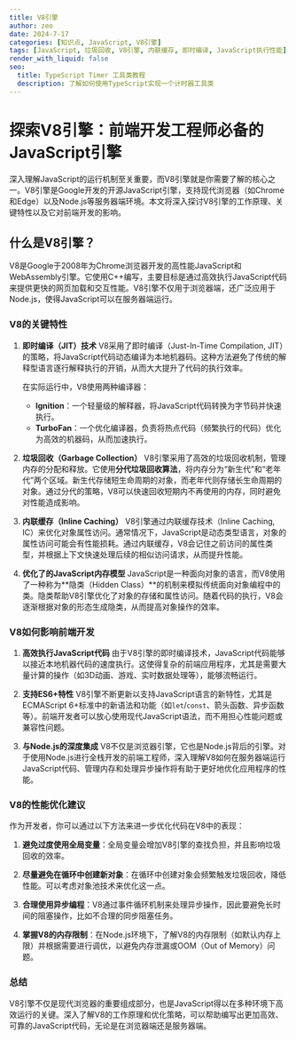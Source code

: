 ```yaml
---
title: V8引擎
author: zeo
date: 2024-7-17
categories: [知识点, JavaScript, V8引擎]
tags: [JavaScript, 垃圾回收, V8引擎, 内联缓存, 即时编译, JavaScript执行性能]
render_with_liquid: false
seo:
  title: TypeScript Timer 工具类教程
  description: 了解如何使用TypeScript实现一个计时器工具类
---
```


# 探索V8引擎：前端开发工程师必备的JavaScript引擎

深入理解JavaScript的运行机制至关重要，而V8引擎就是你需要了解的核心之一。V8引擎是Google开发的开源JavaScript引擎，支持现代浏览器（如Chrome和Edge）以及Node.js等服务器端环境。本文将深入探讨V8引擎的工作原理、关键特性以及它对前端开发的影响。

## 什么是V8引擎？

V8是Google于2008年为Chrome浏览器开发的高性能JavaScript和WebAssembly引擎。它使用C++编写，主要目标是通过高效执行JavaScript代码来提供更快的网页加载和交互性能。V8引擎不仅用于浏览器端，还广泛应用于Node.js，使得JavaScript可以在服务器端运行。

### V8的关键特性

1. **即时编译（JIT）技术**
   V8采用了即时编译（Just-In-Time Compilation, JIT）的策略，将JavaScript代码动态编译为本地机器码。这种方法避免了传统的解释型语言逐行解释执行的开销，从而大大提升了代码的执行效率。

   在实际运行中，V8使用两种编译器：
   - **Ignition**：一个轻量级的解释器，将JavaScript代码转换为字节码并快速执行。
   - **TurboFan**：一个优化编译器，负责将热点代码（频繁执行的代码）优化为高效的机器码，从而加速执行。

2. **垃圾回收（Garbage Collection）**
   V8引擎采用了高效的垃圾回收机制，管理内存的分配和释放。它使用**分代垃圾回收算法**，将内存分为“新生代”和“老年代”两个区域。新生代存储短生命周期的对象，而老年代则存储长生命周期的对象。通过分代的策略，V8可以快速回收短期内不再使用的内存，同时避免对性能造成影响。

3. **内联缓存（Inline Caching）**
   V8引擎通过内联缓存技术（Inline Caching, IC）来优化对象属性访问。通常情况下，JavaScript是动态类型语言，对象的属性访问可能会有性能损耗。通过内联缓存，V8会记住之前访问的属性类型，并根据上下文快速处理后续的相似访问请求，从而提升性能。

4. **优化了的JavaScript内存模型**
   JavaScript是一种面向对象的语言，而V8使用了一种称为**隐类（Hidden Class）**的机制来模拟传统面向对象编程中的类。隐类帮助V8引擎优化了对象的存储和属性访问。随着代码的执行，V8会逐渐根据对象的形态生成隐类，从而提高对象操作的效率。

### V8如何影响前端开发

1. **高效执行JavaScript代码**
   由于V8引擎的即时编译技术，JavaScript代码能够以接近本地机器代码的速度执行。这使得复杂的前端应用程序，尤其是需要大量计算的操作（如3D动画、游戏、实时数据处理等），能够流畅运行。

2. **支持ES6+特性**
   V8引擎不断更新以支持JavaScript语言的新特性，尤其是ECMAScript 6+标准中的新语法和功能（如`let`/`const`、箭头函数、异步函数等）。前端开发者可以放心使用现代JavaScript语法，而不用担心性能问题或兼容性问题。

3. **与Node.js的深度集成**
   V8不仅是浏览器引擎，它也是Node.js背后的引擎。对于使用Node.js进行全栈开发的前端工程师，深入理解V8如何在服务器端运行JavaScript代码、管理内存和处理异步操作将有助于更好地优化应用程序的性能。

### V8的性能优化建议

作为开发者，你可以通过以下方法来进一步优化代码在V8中的表现：

1. **避免过度使用全局变量**：全局变量会增加V8引擎的查找负担，并且影响垃圾回收的效率。
   
2. **尽量避免在循环中创建新对象**：在循环中创建对象会频繁触发垃圾回收，降低性能。可以考虑对象池技术来优化这一点。

3. **合理使用异步编程**：V8通过事件循环机制来处理异步操作，因此要避免长时间的阻塞操作，比如不合理的同步阻塞任务。

4. **掌握V8的内存限制**：在Node.js环境下，了解V8的内存限制（如默认内存上限）并根据需要进行调优，以避免内存泄漏或OOM（Out of Memory）问题。

### 总结

V8引擎不仅是现代浏览器的重要组成部分，也是JavaScript得以在多种环境下高效运行的关键。深入了解V8的工作原理和优化策略，可以帮助编写出更加高效、可靠的JavaScript代码，无论是在浏览器端还是服务器端。